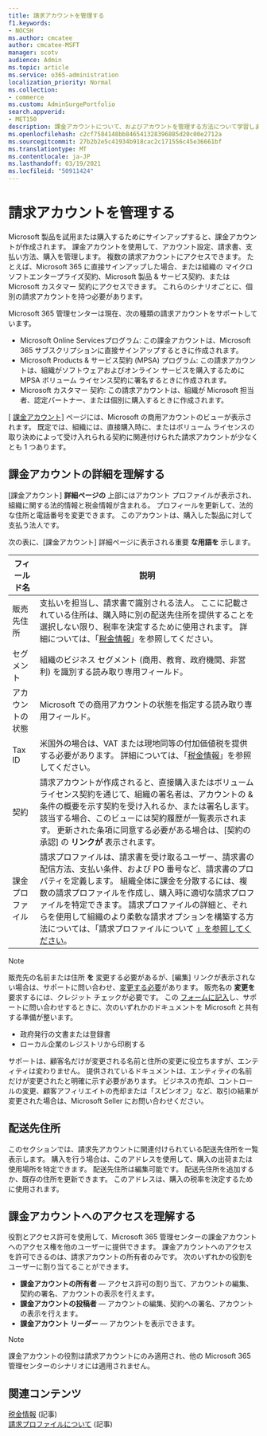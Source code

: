 ```yaml
---
title: 請求アカウントを管理する
f1.keywords:
- NOCSH
ms.author: cmcatee
author: cmcatee-MSFT
manager: scotv
audience: Admin
ms.topic: article
ms.service: o365-administration
localization_priority: Normal
ms.collection:
- commerce
ms.custom: AdminSurgePortfolio
search.appverid:
- MET150
description: 課金アカウントについて、およびアカウントを管理する方法について学習します。
ms.openlocfilehash: c2cf7584148bb846541328396885d20c00e2712a
ms.sourcegitcommit: 27b2b2e5c41934b918cac2c171556c45e36661bf
ms.translationtype: MT
ms.contentlocale: ja-JP
ms.lasthandoff: 03/19/2021
ms.locfileid: "50911424"
---
```

# <a name="manage-billing-accounts"></a>請求アカウントを管理する

Microsoft 製品を試用または購入するためにサインアップすると、課金アカウントが作成されます。 課金アカウントを使用して、アカウント設定、請求書、支払い方法、購入を管理します。 複数の請求アカウントにアクセスできます。 たとえば、Microsoft 365 に直接サインアップした場合、または組織の マイクロソフトエンタープライズ契約、Microsoft 製品 & サービス契約、または Microsoft カスタマー 契約にアクセスできます。 これらのシナリオごとに、個別の請求アカウントを持つ必要があります。

Microsoft 365 管理センターは現在、次の種類の請求アカウントをサポートしています。

- Microsoft Online Servicesプログラム: この課金アカウントは、Microsoft 365 サブスクリプションに直接サインアップするときに作成されます。
- Microsoft Products & サービス契約 (MPSA) プログラム: この請求アカウントは、組織がソフトウェアおよびオンライン サービスを購入するために MPSA ボリューム ライセンス契約に署名するときに作成されます。
- Microsoft カスタマー 契約: この請求アカウントは、組織が Microsoft 担当者、認定パートナー、または個別に購入するときに作成されます。

[ <a href="https://go.microsoft.com/fwlink/p/?linkid=2084771" target="_blank">課金アカウント]</a> ページには、Microsoft の商用アカウントのビューが表示されます。 既定では、組織には、直接購入時に、またはボリューム ライセンスの取り決めによって受け入れられる契約に関連付けられた請求アカウントが少なくとも 1 つあります。

## <a name="understand-billing-account-details"></a>課金アカウントの詳細を理解する

[課金アカウント] **詳細ページの** 上部にはアカウント プロファイルが表示され、組織に関する法的情報と税金情報が含まれる。 プロフィールを更新して、法的な住所と電話番号を変更できます。 このアカウントは、購入した製品に対して支払う法人です。

次の表に、[課金アカウント] 詳細ページに表示される重要 **な用語を** 示します。

| フィールド名 | 説明 |
|------------------|------------------------------------------------------------------------------------------------------------------------------------------------------------------------------------------------------------------------------------------------------------------------------|
| 販売先住所 | 支払いを担当し、請求書で識別される法人。 ここに記載されている住所は、購入時に別の配送先住所を提供することを選択しない限り、税率を決定するために使用されます。 詳細については、「[税金情報](billing-and-payments/tax-information.md)」を参照してください。 |
| セグメント | 組織のビジネス セグメント (商用、教育、政府機関、非営利) を識別する読み取り専用フィールド。 |
| アカウントの状態 | Microsoft での商用アカウントの状態を指定する読み取り専用フィールド。 |
| Tax ID | 米国外の場合は、VAT または現地同等の付加価値税を提供する必要があります。 詳細については、「[税金情報](billing-and-payments/tax-information.md)」を参照してください。 |
| 契約 | 請求アカウントが作成されると、直接購入またはボリューム ライセンス契約を通じて、組織の署名者は、アカウントの & 条件の概要を示す契約を受け入れるか、または署名します。 該当する場合、このビューには契約履歴が一覧表示されます。 更新された条項に同意する必要がある場合は、[契約の承認] の **リンクが** 表示されます。 |
| 課金プロファイル | 請求プロファイルは、請求書を受け取るユーザー、請求書の配信方法、支払い条件、および PO 番号など、請求書のプロパティを定義します。 組織全体に課金を分散するには、複数の請求プロファイルを作成し、購入時に適切な請求プロファイルを特定できます。 請求プロファイルの詳細と、それらを使用して組織のより柔軟な請求オプションを構築する方法については、「請求プロファイルについて [」を参照してください](billing-and-payments/manage-billing-profiles.md)。 |

> [!NOTE]
> 販売先の名前または住所 **を** 変更する必要があるが、[編集] リンクが表示されない場合は、サポートに問い合わせ、[変更する必要](../admin/contact-support-for-business-products.md)があります。 販売名の **変更を** 要求するには、クレジット チェックが必要です。 この [フォームに記入](https://www.microsoft.com/download/details.aspx?id=102732)し、サポートに問い合わせするときに、次のいずれかのドキュメントを Microsoft と共有する準備が整います。
>
> - 政府発行の文書または登録書
> - ローカル企業のレジストリから印刷する
>
> サポートは、顧客名だけが変更される名前と住所の変更に役立ちますが、エンティティは変わりません。 提供されているドキュメントは、エンティティの名前だけが変更されたと明確に示す必要があります。 ビジネスの売却、コントロールの変更、顧客アフィリエイトの売却または「スピンオフ」など、取引の結果が変更された場合は、Microsoft Seller にお問い合わせください。

## <a name="shipping-addresses"></a>配送先住所

このセクションでは、請求先アカウントに関連付けられている配送先住所を一覧表示します。 購入を行う場合は、このアドレスを使用して、購入の出荷または使用場所を特定できます。 配送先住所は編集可能です。 配送先住所を追加するか、既存の住所を更新できます。 このアドレスは、購入の税率を決定するために使用されます。

## <a name="understand-access-to-billing-accounts"></a>課金アカウントへのアクセスを理解する

役割とアクセス許可を使用して、Microsoft 365 管理センターの課金アカウントへのアクセス権を他のユーザーに提供できます。 課金アカウントへのアクセスを許可できるのは、請求アカウントの所有者のみです。 次のいずれかの役割をユーザーに割り当てることができます。

- **課金アカウントの所有者** &mdash; アクセス許可の割り当て、アカウントの編集、契約の署名、アカウントの表示を行えます。
- **課金アカウントの投稿者** &mdash; アカウントの編集、契約への署名、アカウントの表示を行えます。
- **課金アカウント リーダー** &mdash; アカウントを表示できます。

> [!Note]
> 課金アカウントの役割は請求アカウントにのみ適用され、他の Microsoft 365 管理センターのシナリオには適用されません。

## <a name="related-content"></a>関連コンテンツ

[税金情報](billing-and-payments/tax-information.md) (記事) \
[請求プロファイルについて](billing-and-payments/manage-billing-profiles.md) (記事)